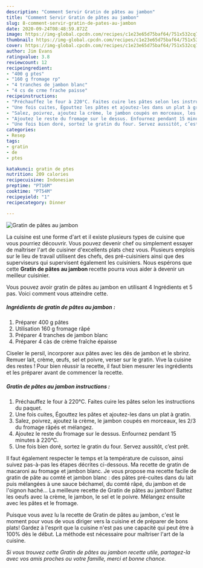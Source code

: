 ```yaml
---
description: "Comment Servir Gratin de pâtes au jambon"
title: "Comment Servir Gratin de pâtes au jambon"
slug: 8-comment-servir-gratin-de-pates-au-jambon
date: 2020-09-24T08:48:59.872Z
image: https://img-global.cpcdn.com/recipes/c1e23e65d75baf64/751x532cq70/gratin-de-pates-au-jambon-photo-principale-de-la-recette.jpg
thumbnail: https://img-global.cpcdn.com/recipes/c1e23e65d75baf64/751x532cq70/gratin-de-pates-au-jambon-photo-principale-de-la-recette.jpg
cover: https://img-global.cpcdn.com/recipes/c1e23e65d75baf64/751x532cq70/gratin-de-pates-au-jambon-photo-principale-de-la-recette.jpg
author: Jim Evans
ratingvalue: 3.8
reviewcount: 12
recipeingredient:
- "400 g ptes"
- "160 g fromage rp"
- "4 tranches de jambon blanc"
- "4 cs de crme frache paisse"
recipeinstructions:
- "Préchauffez le four à 220°C. Faites cuire les pâtes selon les instructions du paquet."
- "Une fois cuites, Égouttez les pâtes et ajoutez-les dans un plat à gratin."
- "Salez, poivrez, ajoutez la crème, le jambon coupés en morceaux, les 2/3 du fromage râpés et mélangez."
- "Ajoutez le reste du fromage sur le dessus. Enfournez pendant 15 minutes à 220°C."
- "Une fois bien doré, sortez le gratin du four. Servez aussitôt, c’est prêt."
categories:
- Resep
tags:
- gratin
- de
- ptes

katakunci: gratin de ptes 
nutrition: 209 calories
recipecuisine: Indonesian
preptime: "PT16M"
cooktime: "PT54M"
recipeyield: "1"
recipecategory: Dinner

---
```



![Gratin de pâtes au jambon](https://img-global.cpcdn.com/recipes/c1e23e65d75baf64/751x532cq70/gratin-de-pates-au-jambon-photo-principale-de-la-recette.jpg)

La cuisine est une forme d'art et il existe plusieurs types de cuisine que vous pourriez découvrir. Vous pouvez devenir chef ou simplement essayer de maîtriser l'art de cuisiner d'excellents plats chez vous. Plusieurs emplois sur le lieu de travail utilisent des chefs, des pré-cuisiniers ainsi que des superviseurs qui supervisent également les cuisiniers. Nous espérons que cette <strong> Gratin de pâtes au jambon </strong> recette pourra vous aider à devenir un meilleur cuisinier.

<!--inarticleads1-->

Vous pouvez avoir gratin de pâtes au jambon en utilisant 4 Ingrédients et 5 pas. Voici comment vous atteindre cette.

##### Ingrédients de gratin de pâtes au jambon :

1. Préparer 400 g pâtes
1. Utilisation 160 g fromage râpé
1. Préparer 4 tranches de jambon blanc
1. Préparer 4 càs de crème fraîche épaisse


Ciseler le persil, incorporer aux pâtes avec les dés de jambon et le sbrinz. Remuer lait, crème, œufs, sel et poivre, verser sur le gratin. Vive la cuisine des restes ! Pour bien réussir la recette, il faut bien mesurer les ingrédients et les préparer avant de commencer la recette. 

<!--inarticleads2-->

##### Gratin de pâtes au jambon instructions :

1. Préchauffez le four à 220°C. Faites cuire les pâtes selon les instructions du paquet.
1. Une fois cuites, Égouttez les pâtes et ajoutez-les dans un plat à gratin.
1. Salez, poivrez, ajoutez la crème, le jambon coupés en morceaux, les 2/3 du fromage râpés et mélangez.
1. Ajoutez le reste du fromage sur le dessus. Enfournez pendant 15 minutes à 220°C.
1. Une fois bien doré, sortez le gratin du four. Servez aussitôt, c’est prêt.


Il faut également respecter le temps et la température de cuisson, ainsi suivez pas-à-pas les étapes décrites ci-dessous. Ma recette de gratin de macaroni au fromage et jambon blanc. Je vous propose ma recette facile de gratin de pâte au comté et jambon blanc : des pâtes pré-cuites dans du lait puis mélangées à une sauce béchamel, du comté râpé, du jambon et de l&#39;oignon haché… La meilleure recette de Gratin de pâtes au jambon! Battez les oeufs avec la crème, le jambon, le sel et le poivre. Mélangez ensuite avec les pâtes et le fromage. 

<!--inarticleads1-->

<p>
Puisque vous avez lu la recette de Gratin de pâtes au jambon, c'est le moment pour vous de vous diriger vers la cuisine et de préparer de bons plats! Gardez à l'esprit que la cuisine n'est pas une capacité qui peut être à 100% dès le début. La méthode est nécessaire pour maîtriser l'art de la cuisine.
</p>

<p>
<i>Si vous trouvez cette Gratin de pâtes au jambon recette utile, partagez-la avec vos amis proches ou votre famille, merci et bonne chance.</i>
</p>
